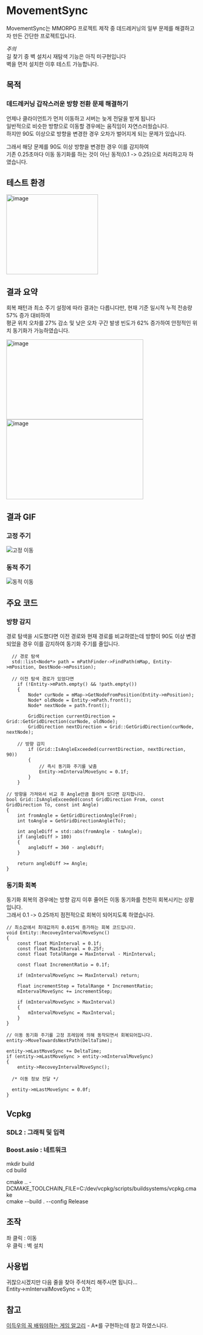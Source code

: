 # MovementSync
MovementSync는 MMORPG 프로젝트 제작 중 데드레커닝의 일부 문제를 해결하고자 만든 간단한 프로젝트입니다.

*주의* <br>
길 찾기 중 벽 설치시 재탐색 기능은 아직 미구현입니다 <br>
벽을 먼저 설치한 이후 테스트 가능합니다. <br>

## 목적
### 데드레커닝 갑작스러운 방향 전환 문제 해결하기

언제나 클라이언트가 먼저 이동하고 서버는 늦게 전달을 받게 됩니다 <br>
일반적으로 비슷한 방향으로 이동할 경우에는 움직임이 자연스러웠습니다. <br>
하지만 90도 이상으로 방향을 변경한 경우 오차가 벌어지게 되는 문제가 있습니다. <br>

그래서 해당 문제를 90도 이상 방향을 변경한 경우 이를 감지하여 <br>
기존 0.25초마다 이동 동기화를 하는 것이 아닌 동적(0.1 -> 0.25)으로 처리하고자 하였습니다. <br>

## 테스트 환경
<img width="241" height="210" alt="image" src="https://github.com/user-attachments/assets/0c02feca-e52b-4057-b022-e92a11288d27" />

## 결과 요약
회복 패턴과 최소 주기 설정에 따라 결과는 다릅니다만, 현재 기준 일시적 누적 전송량 57% 증가 대비하여 <br>
평균 위치 오차를 27% 감소 및 낮은 오차 구간 발생 빈도가 62% 증가하여 안정적인 위치 동기화가 가능하였습니다. <br>

<img width="360" height="210" alt="image" src="https://github.com/user-attachments/assets/66ce613e-1096-4e42-aa53-7b48b6d3f896" />

<img width="360" height="210" alt="image" src="https://github.com/user-attachments/assets/e977bf1b-7d52-47b8-8dbd-64d53a05d448" />

## 결과 GIF

### 고정 주기
![고정 이동](https://github.com/user-attachments/assets/661e7ca4-309f-4c7c-ab18-2053ba76a9e1)

### 동적 주기
![동적 이동](https://github.com/user-attachments/assets/3c80a178-4236-4769-8e5f-e23cc36ec1ec)

## 주요 코드

### 방향 감지

경로 탐색을 시도했다면 이전 경로와 현재 경로를 비교하였는데 방향이 90도 이상 변경 되었을 경우 이를 감지하여 동기화 주기를 줄입니다. <br>

```
  // 경로 탐색
  std::list<Node*> path = mPathFinder->FindPath(mMap, Entity->mPosition, DestNode->mPosition);

  // 이전 탐색 경로가 있었다면
	if (!Entity->mPath.empty() && !path.empty())
	{
		Node* curNode = mMap->GetNodeFromPosition(Entity->mPosition);
		Node* oldNode = Entity->mPath.front();
		Node* nextNode = path.front();

		GridDirection currentDirection = Grid::GetGridDirection(curNode, oldNode);
		GridDirection nextDirection = Grid::GetGridDirection(curNode, nextNode);

    // 방향 감지
		if (Grid::IsAngleExceeded(currentDirection, nextDirection, 90))
		{
			// 즉시 동기화 주기를 낮춤
			Entity->mIntervalMoveSync = 0.1f;
		}
	}
```

```
// 방향을 가져와서 비교 후 Angle만큼 틀어져 있다면 감지합니다.
bool Grid::IsAngleExceeded(const GridDirection From, const GridDirection To, const int Angle)
{
	int fromAngle = GetGridDirectionAngle(From);
	int toAngle = GetGridDirectionAngle(To);

	int angleDiff = std::abs(fromAngle - toAngle);
	if (angleDiff > 180)
	{
		angleDiff = 360 - angleDiff;
	}

	return angleDiff >= Angle;
}
```

### 동기화 회복

동기화 회복의 경우에는 방향 감지 이후 줄어든 이동 동기화를 천천히 회복시키는 상황입니다.  <br>
그래서 0.1 -> 0.25까지 점전적으로 회복이 되어지도록 하였습니다.  <br>

```
// 최소값에서 최대값까지 0.015씩 증가하는 회복 코드입니다.
void Entity::RecoveyIntervalMoveSync()
{
	const float MinInterval = 0.1f;
	const float MaxInterval = 0.25f;
	const float TotalRange = MaxInterval - MinInterval;

	const float IncrementRatio = 0.1f;

	if (mIntervalMoveSync >= MaxInterval) return;

	float incrementStep = TotalRange * IncrementRatio;
	mIntervalMoveSync += incrementStep;

	if (mIntervalMoveSync > MaxInterval)
	{
		mIntervalMoveSync = MaxInterval;
	}
}
```

```
// 이동 동기화 주기를 고정 프레임에 의해 동작되면서 회복되어집니다.
entity->MoveTowardsNextPath(DeltaTime);

entity->mLastMoveSync += DeltaTime;
if (entity->mLastMoveSync > entity->mIntervalMoveSync)
{
	entity->RecoveyIntervalMoveSync();

  /* 이동 정보 전달 */
  
  entity->mLastMoveSync = 0.0f;
}
```

## Vcpkg
### SDL2 : 그래픽 및 입력
### Boost.asio : 네트워크

mkdir build <br>
cd build <br>

cmake .. -DCMAKE_TOOLCHAIN_FILE=C:/dev/vcpkg/scripts/buildsystems/vcpkg.cmake <br>
cmake --build . --config Release <br>

## 조작
좌 클릭 : 이동 <br>
우 클릭 : 벽 설치 <br>

## 사용법
귀찮으시겠지만 다음 줄을 찾아 주석처리 해주시면 됩니다... <br>
Entity->mIntervalMoveSync = 0.1f; <br>

## 참고
[이득우의 꼭 배워야하는 게임 알고리](https://www.inflearn.com/course/%EA%B2%8C%EC%9E%84-%EC%95%8C%EA%B3%A0%EB%A6%AC%EC%A6%98?srsltid=AfmBOop6dMp3k7lA91OPR5NQBIGTTnWZBma8r3uTrY9XFidST7RZB5sU) - A*를 구현하는데 참고 하였스니다.
